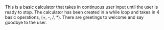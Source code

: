 This is a basic calculator that takes in continuous user input until the user is ready to stop.
The calculator has been created in a while loop and takes in 4 basic operations, (+, -, /, *).
There are greetings to welcome and say goodbye to the user. 
